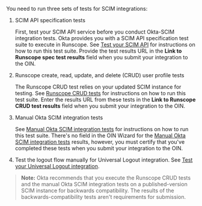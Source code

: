 You need to run three sets of tests for SCIM integrations:

1. SCIM API specification tests

    First, test your SCIM API service before you conduct Okta-SCIM integration tests. Okta provides you with a SCIM API specification test suite to execute in Runscope. See [Test your SCIM API](/docs/guides/scim-provisioning-integration-prepare/main/#test-your-scim-api) for instructions on how to run this test suite. Provide the test results URL in the **Link to Runscope spec test results** field when you submit your integration to the OIN.

1. Runscope create, read, update, and delete (CRUD) user profile tests

   The Runscope CRUD test relies on your updated SCIM instance for testing. See [Runscope CRUD tests](/docs/guides/submit-oin-app/scim/main/#runscope-crud-tests) for instructions on how to run this test suite. Enter the results URL from these tests in the **Link to Runscope CRUD test results** field when you submit your integration to the OIN.

1. Manual Okta SCIM integration tests

   See [Manual Okta SCIM integration tests](/docs/guides/submit-oin-app/scim/main/#manual-okta-scim-integration-tests) for instructions on how to run this test suite. There's no field in the OIN Wizard for the [Manual Okta SCIM integration tests](#manual-okta-scim-integration-tests) results, however, you must certify that you've completed these tests when you submit your integration to the OIN.

1. Test the logout flow manually for Universal Logout integration. See [Test your Universal Logout integration](docs/guides/submit-oin-app/openidconnect/main/#test-your-universal-logout-integration).

> **Note:** Okta recommends that you execute the Runscope CRUD tests and the manual Okta SCIM integration tests on a published-version SCIM instance for backwards compatibility. The results of the backwards-compatibility tests aren't requirements for submission.